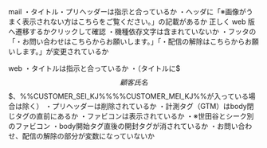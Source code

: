 mail
・タイトル・プリヘッダーは指示と合っているか
・ヘッダに「※画像がうまく表示されない方はこちらをご覧ください。」の記載があるか
正しく web 版へ遷移するかクリックして確認
・機種依存文字は含まれていないか
・フッタの「・お問い合わせはこちらからお願いします。」「・配信の解除はこちらからお願いします。」が変更されているか

web
・タイトルは指示と合っているか
・（タイトルに$$$顧客氏名$$$、%%CUSTOMER_SEI_KJ%%%%CUSTOMER_MEI_KJ%%が入っている場合は除く）
・プリヘッダーは削除されているか
・計測タグ（GTM）はbody閉じタグの直前にあるか
・ファビコンは表示されているか
・※世田谷とシーク別のファビコン
・body開始タグ直後の開封タグが消されているか
・お問い合わせ、配信の解除の部分が変数になっていないか